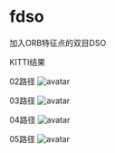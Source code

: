﻿# fdso
加入ORB特征点的双目DSO

KITTI结果

02路径
![avatar](/home/ren/work/fdso0117/fdso/result0314/plot_path/02.png)

03路径
![avatar](/home/ren/work/fdso0117/fdso/result0314/plot_path/03.png)

04路径
![avatar](/home/ren/work/fdso0117/fdso/result0314/plot_path/04.png)

05路径
![avatar](/home/ren/work/fdso0117/fdso/result0314/plot_path/05.png)